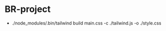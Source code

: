 # BR-project

<!-- compile tailwind css -->
* ./node_modules/.bin/tailwind build main.css -c ./tailwind.js -o ./style.css
